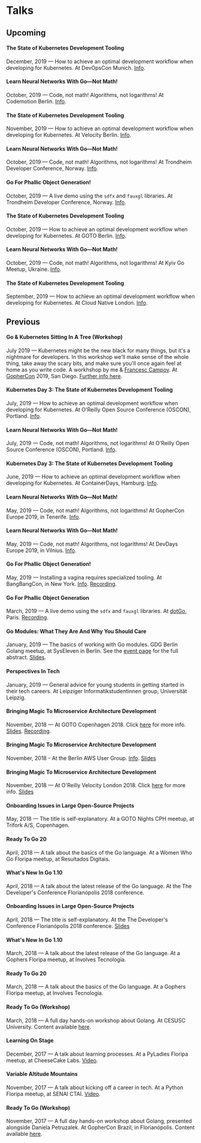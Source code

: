 # Talks

## Upcoming

#### The State of Kubernetes Development Tooling
December, 2019 — How to achieve an optimal development workflow when developing for Kubernetes. At DevOpsCon Munich. [Info](https://devopsconference.de/kubernetes-ecosystem/kubernetes-day-3-the-state-of-kubernetes-development-tooling/).

#### Learn Neural Networks With Go—Not Math!
October, 2019 — Code, not math! Algorithms, not logarithms! At Codemotion Berlin. [Info](https://events.codemotion.com/conferences/berlin/2019/wp-content/themes/event/detail-talk.php?detail=14172).

#### The State of Kubernetes Development Tooling
November, 2019 — How to achieve an optimal development workflow when developing for Kubernetes. At Velocity Berlin. [Info](https://conferences.oreilly.com/velocity/vl-eu/public/schedule/detail/78849).

#### Learn Neural Networks With Go—Not Math!
October, 2019 — Code, not math! Algorithms, not logarithms! At Trondheim Developer Conference, Norway. [Info](https://2019.trondheimdc.no/program/4c0f0426028f4cc6929077db55ef6781).

#### Go For Phallic Object Generation!
October, 2019 — A live demo using the `sdfx` and `fauxgl` libraries. At Trondheim Developer Conference, Norway. [Info](https://2019.trondheimdc.no/program/1dbc9acf13ff4b26b6e6c6bfb27bc08b).

#### The State of Kubernetes Development Tooling
October, 2019 — How to achieve an optimal development workflow when developing for Kubernetes. At GOTO Berlin. [Info](https://gotober.com/2019/sessions/821).

#### Learn Neural Networks With Go—Not Math!
October, 2019 — Code, not math! Algorithms, not logarithms! At Kyiv Go Meetup, Ukraine. [Info](https://www.meetup.com/uagolang/events/264614585/).

#### The State of Kubernetes Development Tooling
September, 2019 — How to achieve an optimal development workflow when developing for Kubernetes. At Cloud Native London. [Info](https://skillsmatter.com/conferences/11723-cloudnative-london-2019#program).

## Previous

#### Go & Kubernetes Sitting In A Tree (Workshop)
July 2019 — Kubernetes might be the new black for many things, but it's a nightmare for developers. In this workshop we'll make sense of the whole thing, take away the scary bits, and make sure you'll once again feel at home as you write code. A workhshop by me & [Francesc Campoy](https://campoy.cat/). At [GopherCon](https://www.gophercon.com/) 2019, San Diego. [Further info here](https://www.gophercon.com/agenda/session/70232).

#### Kubernetes Day 3: The State of Kubernetes Development Tooling
July, 2019 — How to achieve an optimal development workflow when developing for Kubernetes. At O'Reilly Open Source Conference (OSCON), Portland. [Info](https://conferences.oreilly.com/oscon/oscon-or/public/schedule/detail/76023).

#### Learn Neural Networks With Go—Not Math!
July, 2019 — Code, not math! Algorithms, not logarithms! At O'Reilly Open Source Conference (OSCON), Portland. [Info](https://conferences.oreilly.com/oscon/oscon-or/public/schedule/detail/76035).

#### Kubernetes Day 3: The State of Kubernetes Development Tooling
June, 2019 — How to achieve an optimal development workflow when developing for Kubernetes. At ContainerDays, Hamburg. [Info](https://www.containerdays.io/speakers/).

#### Learn Neural Networks With Go—Not Math!
May, 2019 — Code, not math! Algorithms, not logarithms! At GopherCon Europe 2019, in Tenerife. [Info](https://www.gophercon.es/#speakers).

#### Learn Neural Networks With Go—Not Math!
May, 2019 — Code, not math! Algorithms, not logarithms! At DevDays Europe 2019, in Vilnius. [Info](https://devdays.lt/golang/).

#### Go For Phallic Object Generation!
May, 2019 — Installing a vagina requires specialized tooling. At BangBangCon, in New York. [Info](http://bangbangcon.com/speakers.html#ellen-k%C3%B6rbes). [Recording](https://www.youtube.com/watch?v=u18KOCcnRpI).

#### Go For Phallic Object Generation
March, 2019 — A live demo using the `sdfx` and `fauxgl` libraries. At [dotGo](https://dotgo.eu), Paris. [Recording](https://www.youtube.com/watch?v=ZACOc-NwV0c&t=4s).

#### Go Modules: What They Are And Why You Should Care
January, 2019 — The basics of working with Go modules. GDG Berlin Golang meetup, at SysEleven in Berlin. See the [event page](https://www.meetup.com/golang-users-berlin/events/257304860/) for the full abstract. [Slides](http://ellenkorbes.com/assets/go-modules.pdf).

#### Perspectives In Tech
January, 2019 — General advice for young students in getting started in their tech careers. At Leipziger Informatikstudentinnen group, Universität Leipzig.

#### Bringing Magic To Microservice Architecture Development
November, 2018 — At GOTO Copenhagen 2018. Click [here](https://gotocph.com/2018/sessions/598) for more info. [Slides](/assets/bringing-magic-to-microservice-architecture-development-GOTO.pdf). [Recording](https://www.youtube.com/watch?v=accEvqeUJWs).

#### Bringing Magic To Microservice Architecture Development
November, 2018 - At the Berlin AWS User Group. [Info](https://www.meetup.com/aws-berlin/events/255059982/). [Slides](/assets/bringing-magic-to-microservice-architecture-development-Velocity.pdf)

#### Bringing Magic To Microservice Architecture Development
November, 2018 — At O'Reilly Velocity London 2018. Click [here](https://conferences.oreilly.com/velocity/vl-eu/public/schedule/detail/71723) for more info. [Slides](/assets/bringing-magic-to-microservice-architecture-development-Velocity.pdf)

#### Onboarding Issues in Large Open-Source Projects
May, 2018 — The title is self-explanatory. At a GOTO Nights CPH meetup, at Trifork A/S, Copenhagen.

#### Ready To Go 20
April, 2018 — A talk about the basics of the Go language. At a Women Who Go Floripa meetup, at Resultados Digitais.

#### What's New In Go 1.10
April, 2018 — A talk about the latest release of the Go language. At the The Developer's Conference Florianópolis 2018 conference.

#### Onboarding Issues in Large Open-Source Projects
April, 2018 — The title is self-explanatory. At the The Developer's Conference Florianópolis 2018 conference. [Slides](/assets/tdc2018.pdf)

#### What's New In Go 1.10
March, 2018 — A talk about the latest release of the Go language. At a Gophers Floripa meetup, at Involves Tecnologia.

#### Ready To Go 20
March, 2018 — A talk about the basics of the Go language. At a Gophers Floripa meetup, at Involves Tecnologia.

#### Ready To Go (Workshop)
March, 2018 — A full day hands-on workshop about Golang. At CESUSC University. Content available [here](https://github.com/ellenkorbes/ready-to-go).

#### Learning On Stage
December, 2017 — A talk about learning processes. At a PyLadies Floripa meetup, at CheeseCake Labs. [Video](https://www.youtube.com/watch?v=AeFqg9CmU5U).

#### Variable Altitude Mountains
November, 2017 — A talk about kicking off a career in tech. At a Python Floripa meetup, at SENAI CTAI. [Video](https://www.youtube.com/watch?v=DgwFkclhnIM).

#### Ready To Go (Workshop)
November, 2017 — A full day hands-on workshop about Golang, presented alongside Daniela Petruzalek. At GopherCon Brazil, in Florianópolis. Content available [here](https://github.com/ellenkorbes/ready-to-go).
